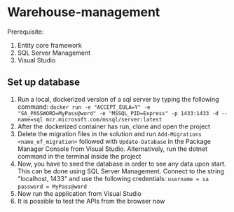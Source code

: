 # Warehouse-management
Prerequisite:
1. Entity core framework
2. SQL Server Management
3. Visual Studio


## Set up database

1. Run a local, dockerized version of a sql server by typing the following command:
`docker run -e "ACCEPT_EULA=Y" -e "SA_PASSWORD=MyPass@word" -e "MSSQL_PID=Express" -p 1433:1433 -d --name=sql mcr.microsoft.com/mssql/server:latest`
2. After the dockerized container has run, clone and open the project
3. Delete the migration files in the solution and run `Add-Migrations <name_of_migration>` followed with `Update-Database` in the Package Manager Console from Visual Studio. Alternatively, run the dotnet command in the terminal inside the project
4. Now, you have to seed the database in order to see any data upon start. This can be done using SQL Server Management. Connect to the string "localhost, 1433" and use the following credentials: 
`username = sa`
`password = MyPass@word`
5. Now run the application from Visual Studio
6. It is possible to test the APIs from the browser now
